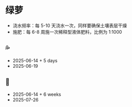 # 绿萝

- 浇水频率：每 5-10 天浇水一次，同样要确保土壤表层干燥
- 施肥：每 6-8 周施一次稀释型液体肥料，比例为 1:1000

## 💦

- 2025-06-14 + 5 days
- 2025-06-19

## 💩

- 2025-06-14 + 6 weeks
- 2025-07-26